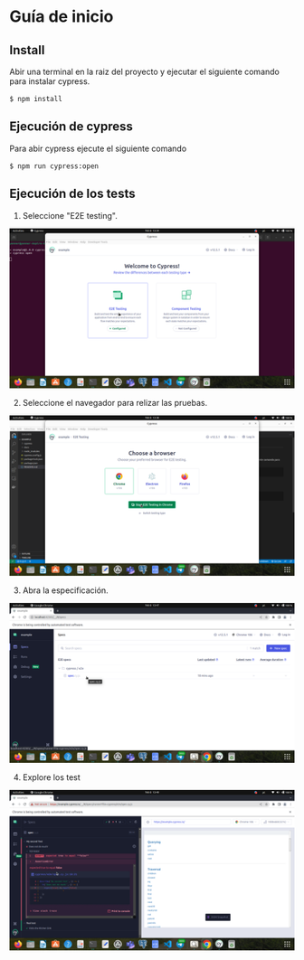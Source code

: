 # Guía de inicio

## Install
Abir una terminal en la raiz del proyecto y ejecutar el siguiente comando para instalar cypress.

```
$ npm install
```

## Ejecución de cypress
Para abir cypress ejecute el siguiente comando

```
$ npm run cypress:open
```

## Ejecución de los tests

1. Seleccione "E2E testing".

![](/docs/images/test-type.png)

2. Seleccione el navegador para relizar las pruebas.

![](/docs/images/navigator.png)

3. Abra la especificación.

![](/docs/images/especificacion.png)

4. Explore los test

![](/docs/images/tests.png)
